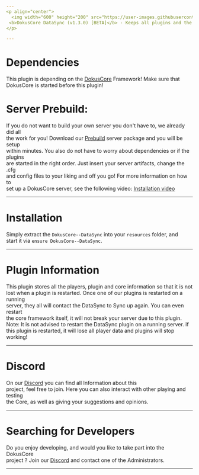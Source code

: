 ```yaml
---
<p align="center">
  <img width="600" height="200" src="https://user-images.githubusercontent.com/49053928/111937011-2e9b8080-8ac7-11eb-914a-a0d94380d611.gif"><br>
 <b>DokusCore DataSync (v1.3.0) [BETA]</b> - Keeps all plugins and the core synced, even when restarted!.
</p>

---
```

# Dependencies
This plugin is depending on the [DokusCore](https://github.com/dokucore) Framework!
Make sure that DokusCore is started before this plugin!

# Server Prebuild:
If you do not want to build your own server you don't have to, we already did all   <br>
the work for you! Download our [Prebuild](https://github.com/DokusCore/Server-Prebuild) server package and you will be setup  <br>
within minutes. You also do not have to worry about dependencies or if the plugins <br>
are started in the right order. Just insert your server artifacts, change the .cfg <br>
and config files to your liking and off you go! For more information on how to <br>
set up a DokusCore server, see the following video: [Installation video](https://www.youtube.com/watch?v=NlJFFRzWvDE) <br>

---
# Installation
Simply extract the `DokusCore--DataSync` into your `resources` folder, and <br>
start it via `ensure DokusCore--DataSync`.

---
# Plugin Information
This plugin stores all the players, plugin and core information so that it is not <br>
lost when a plugin is restarted. Once one of our plugins is restarted on a running <br>
server, they all will contact the DataSync to Sync up again. You can even restart <br>
the core framework itself, it will not break your server due to this plugin. <br>
Note: It is not advised to restart the DataSync plugin on a running server. if <br>
this plugin is restarted, it will lose all player data and plugins will stop working! <br>

---
# Discord
On our [Discord](https://discord.io/DokusCore) you can find all Information about this<br>
project, feel free to join. Here you can also interact with other playing and testing<br>
the Core, as well as giving your suggestions and opinions.

---
# Searching for Developers
Do you enjoy developing, and would you like to take part into the DokusCore<br>
project ? Join our [Discord](https://discord.io/DokusCore) and contact one of the Administrators.

---
